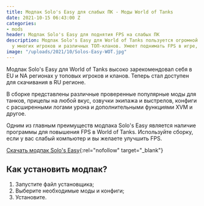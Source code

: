 ```yaml
---
title: Модпак Solo's Easy для слабых ПК - Моды World of Tanks
date: 2021-10-15 06:43:00 Z
categories:
- mods
header: Модпак Solo's Easy для поднятия FPS на слабых ПК
description: Модпак Solo's Easy для World of Tanks пользуется огромной популярностью
  у многих игроков и различных ТОП-кланов. Умеет поднимать FPS в игре, а также...
image: "/uploads/2021/10/Solos-Easy-WOT.jpg"
---
```


Модпак Solo's Easy для World of Tanks высоко зарекомендовал себя в EU и NA регионах у топовых игроков и кланов. Теперь стал доступен для скачивания в RU регионе.

В сборке представлены различные проверенные популярные моды для танков, прицелы на любой вкус, озвучки экипажа и выстрелов, конфиги с расширенными логами урона и дополнительными функциями XVM и другое.

Одним из главным преимуществ модпака Solo's Easy является наличие программы для повышения FPS в World of Tanks. Используйте сборку, если у вас слабый компьютер и вы желаете улучшить FPS.

[Скачать модпак Solo's Easy](https://wgmods.net/37/){:rel="nofollow" target="_blank"}

## Как установить модпак?

1. Запустите файл установщика;
2. Выберите необходимые моды и конфиги;
3. Установите.